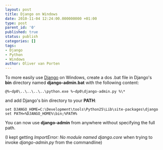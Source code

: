 ```yaml
---
layout: post
title: Django on Windows
date: 2010-11-04 12:24:00.000000000 +01:00
type: post
parent_id: '0'
published: true
status: publish
categories: []
tags:
- Django
- Python
- Windows
author: Oliver van Porten
---
```

To more easily use [Django](http://www.djangoproject.com/) on Windows, create a dos .bat file in Django's **bin** directory named **django-admin.bat** with the following content:

``` console
@%~dp0\..\..\..\..\python.exe %~dp0\django-admin.py %\*
```

and add Django's bin directory to your **PATH**:

``` console
set DJANGO_HOME=C:\Development\tools\Python25\Lib\site-packages\django
set PATH=%DJANGO_HOME%\bin;%PATH%
```

You can now use **django-admin** from anywhere without specifying the full path.

(I kept getting _ImportError: No module named django.core_ when trying to invoke _django-admin.py_ from the commandline)